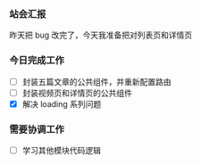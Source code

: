 ### 站会汇报

昨天把 bug 改完了，今天我准备把对列表页和详情页

### 今日完成工作

- [ ] 封装五篇文章的公共组件，并重新配置路由
- [ ] 封装视频页和详情页的公共组件
- [x] 解决 loading 系列问题

### 需要协调工作

- [ ] 学习其他模块代码逻辑